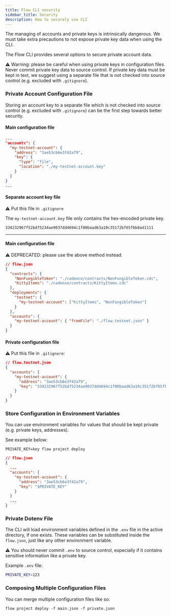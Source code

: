 ```yaml
---
title: Flow CLI security
sidebar_title: Security
description: How to securely use CLI
---
```


The managing of accounts and private keys is intrinsically dangerous. 
We must take extra precautions to not expose private key data when using
the CLI.

The Flow CLI provides several options to secure private account data.

⚠️ Warning: please be careful when using private keys in configuration files. 
Never commit private key data to source control.
If private key data must be kept in text, we suggest using a separate file
that is not checked into source control (e.g. excluded with `.gitignore`).

### Private Account Configuration File
Storing an account key to a separate file which is not checked into source control (e.g. excluded with `.gitignore`) 
can be the first step towards better security. 

#### Main configuration file
```json
...
"accounts": {
  "my-testnet-account": { 
    "address": "3ae53cb6e3f42a79",
    "key": {
      "type": "file",
      "location": "./my-testnet-account.key"
    } 
  }
}
...
```

#### Separate account key file
⚠️ Put this file in `.gitignore`

The `my-testnet-account.key` file only contains the hex-encoded private key.
```
334232967f52bd75234ae9037dd4694c1f00baad63a10c35172bf65fbb8ad1111
```
---

#### Main configuration file
⚠️ DEPRECATED: please use the above method instead.

```json
// flow.json
{
  "contracts": {
    "NonFungibleToken": "./cadence/contracts/NonFungibleToken.cdc",
    "KittyItems": "./cadence/contracts/KittyItems.cdc"
  },
  "deployments": {
    "testnet": {
      "my-testnet-account": ["KittyItems", "NonFungibleToken"]
    }
  },
  "accounts": {
    "my-testnet-account": { "fromFile": "./flow.testnet.json" }
  }
}
```

#### Private configuration file

⚠️ Put this file in `.gitignore`:

```json
// flow.testnet.json
{
  "accounts": {
    "my-testnet-account": {
      "address": "3ae53cb6e3f42a79",
      "key": "334232967f52bd75234ae9037dd4694c1f00baad63a10c35172bf65fbb8ad1111"
    }
  }
}
```

### Store Configuration in Environment Variables

You can use environment variables for values that should be kept private (e.g. private keys, addresses).

See example below:

```shell
PRIVATE_KEY=key flow project deploy
```

```json
// flow.json
{
  ...
  "accounts": {
    "my-testnet-account": {
      "address": "3ae53cb6e3f42a79",
      "key": "$PRIVATE_KEY"
    }
  }
  ...
}
```

### Private Dotenv File

The CLI will load environment variables defined in the `.env` file in the active directory, if one exists. 
These variables can be substituted inside the `flow.json`, 
just like any other environment variable.

⚠️ You should never commit `.env` to source control, 
especially if it contains sensitive information 
like a private key.

Example `.env` file:
```bash
PRIVATE_KEY=123
```

### Composing Multiple Configuration Files

You can merge multiple configuration files like so:

```shell
flow project deploy -f main.json -f private.json
```
